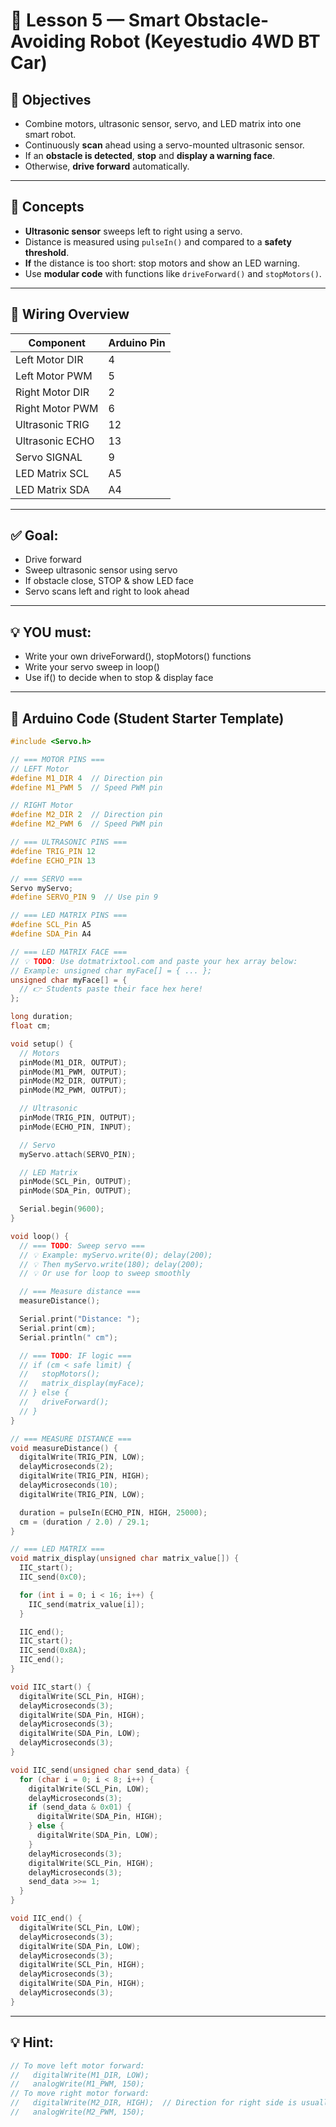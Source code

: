 # 🤖 Lesson 5 — Smart Obstacle-Avoiding Robot (Keyestudio 4WD BT Car)

## 🎯 Objectives
- Combine motors, ultrasonic sensor, servo, and LED matrix into one smart robot.
- Continuously **scan** ahead using a servo-mounted ultrasonic sensor.
- If an **obstacle is detected**, **stop** and **display a warning face**.
- Otherwise, **drive forward** automatically.

---

## 🧠 Concepts

- **Ultrasonic sensor** sweeps left to right using a servo.
- Distance is measured using `pulseIn()` and compared to a **safety threshold**.
- **If** the distance is too short: stop motors and show an LED warning.
- Use **modular code** with functions like `driveForward()` and `stopMotors()`.

---

## 🔌 Wiring Overview

| Component         | Arduino Pin   |
|------------------|---------------|
| Left Motor DIR    | 4             |
| Left Motor PWM    | 5             |
| Right Motor DIR   | 2             |
| Right Motor PWM   | 6             |
| Ultrasonic TRIG   | 12            |
| Ultrasonic ECHO   | 13            |
| Servo SIGNAL      | 9             |
| LED Matrix SCL    | A5            |
| LED Matrix SDA    | A4            |
---

## ✅ Goal:
  - Drive forward
  - Sweep ultrasonic sensor using servo
  - If obstacle close, STOP & show LED face
  - Servo scans left and right to look ahead
    
---
## 💡 YOU must:
  - Write your own driveForward(), stopMotors() functions
  - Write your servo sweep in loop()
  - Use if() to decide when to stop & display face
    
---
## 💾 Arduino Code (Student Starter Template)
```cpp
#include <Servo.h>

// === MOTOR PINS ===
// LEFT Motor
#define M1_DIR 4  // Direction pin
#define M1_PWM 5  // Speed PWM pin

// RIGHT Motor
#define M2_DIR 2  // Direction pin
#define M2_PWM 6  // Speed PWM pin

// === ULTRASONIC PINS ===
#define TRIG_PIN 12
#define ECHO_PIN 13

// === SERVO ===
Servo myServo;
#define SERVO_PIN 9  // Use pin 9

// === LED MATRIX PINS ===
#define SCL_Pin A5
#define SDA_Pin A4

// === LED MATRIX FACE ===
// 💡 TODO: Use dotmatrixtool.com and paste your hex array below:
// Example: unsigned char myFace[] = { ... };
unsigned char myFace[] = { 
  // 👉 Students paste their face hex here!
};

long duration;
float cm;

void setup() {
  // Motors
  pinMode(M1_DIR, OUTPUT);
  pinMode(M1_PWM, OUTPUT);
  pinMode(M2_DIR, OUTPUT);
  pinMode(M2_PWM, OUTPUT);

  // Ultrasonic
  pinMode(TRIG_PIN, OUTPUT);
  pinMode(ECHO_PIN, INPUT);

  // Servo
  myServo.attach(SERVO_PIN);

  // LED Matrix
  pinMode(SCL_Pin, OUTPUT);
  pinMode(SDA_Pin, OUTPUT);

  Serial.begin(9600);
}

void loop() {
  // === TODO: Sweep servo ===
  // 💡 Example: myServo.write(0); delay(200);
  // 💡 Then myServo.write(180); delay(200);
  // 💡 Or use for loop to sweep smoothly

  // === Measure distance ===
  measureDistance();

  Serial.print("Distance: ");
  Serial.print(cm);
  Serial.println(" cm");

  // === TODO: IF logic ===
  // if (cm < safe limit) {
  //   stopMotors();
  //   matrix_display(myFace);
  // } else {
  //   driveForward();
  // }
}

// === MEASURE DISTANCE ===
void measureDistance() {
  digitalWrite(TRIG_PIN, LOW);
  delayMicroseconds(2);
  digitalWrite(TRIG_PIN, HIGH);
  delayMicroseconds(10);
  digitalWrite(TRIG_PIN, LOW);

  duration = pulseIn(ECHO_PIN, HIGH, 25000);
  cm = (duration / 2.0) / 29.1;
}

// === LED MATRIX ===
void matrix_display(unsigned char matrix_value[]) {
  IIC_start();
  IIC_send(0xC0);

  for (int i = 0; i < 16; i++) {
    IIC_send(matrix_value[i]);
  }

  IIC_end();
  IIC_start();
  IIC_send(0x8A);
  IIC_end();
}

void IIC_start() {
  digitalWrite(SCL_Pin, HIGH);
  delayMicroseconds(3);
  digitalWrite(SDA_Pin, HIGH);
  delayMicroseconds(3);
  digitalWrite(SDA_Pin, LOW);
  delayMicroseconds(3);
}

void IIC_send(unsigned char send_data) {
  for (char i = 0; i < 8; i++) {
    digitalWrite(SCL_Pin, LOW);
    delayMicroseconds(3);
    if (send_data & 0x01) {
      digitalWrite(SDA_Pin, HIGH);
    } else {
      digitalWrite(SDA_Pin, LOW);
    }
    delayMicroseconds(3);
    digitalWrite(SCL_Pin, HIGH);
    delayMicroseconds(3);
    send_data >>= 1;
  }
}

void IIC_end() {
  digitalWrite(SCL_Pin, LOW);
  delayMicroseconds(3);
  digitalWrite(SDA_Pin, LOW);
  delayMicroseconds(3);
  digitalWrite(SCL_Pin, HIGH);
  delayMicroseconds(3);
  digitalWrite(SDA_Pin, HIGH);
  delayMicroseconds(3);
}
```
---
## 💡 Hint:
```cpp
// To move left motor forward:
//   digitalWrite(M1_DIR, LOW);
//   analogWrite(M1_PWM, 150);
// To move right motor forward:
//   digitalWrite(M2_DIR, HIGH);  // Direction for right side is usually REVERSED!
//   analogWrite(M2_PWM, 150);
